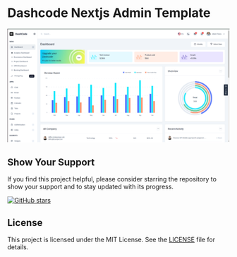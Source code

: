 # Dashcode Nextjs Admin Template

[![TechAI Demo](https://raw.githubusercontent.com/UsmanLiaqat404/dashcode-nextjs-admin-template/main/public/assets/images/demo/demo.png)](https://dash-next2.vercel.app)

## Show Your Support

If you find this project helpful, please consider starring the repository to show your support and to stay updated with its progress.

[![GitHub stars](https://img.shields.io/github/stars/UsmanLiaqat404/dashcode-nextjs-admin-template.svg?style=social)](https://github.com/UsmanLiaqat404/dashcode-nextjs-admin-template/stargazers)

## License

This project is licensed under the MIT License. See the [LICENSE](./LICENSE) file for details.
